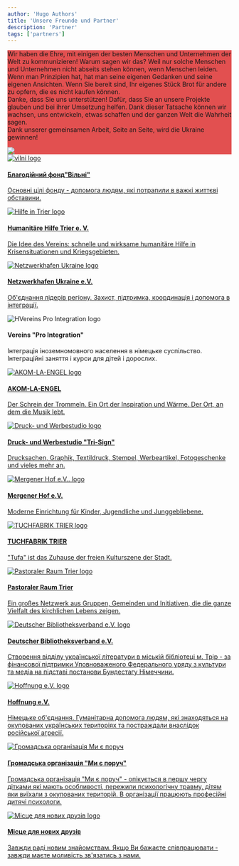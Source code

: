 ```yaml
---
author: 'Hugo Authors'
title: 'Unsere Freunde und Partner'
description: 'Partner'
tags: ['partners']
---
```


<div class='m-0 bg-fixed bg-cover'>
    <div style='background-color: rgba(220, 38, 38, 0.8)' class='py-8 my-12'>
        <div class='grid lg:grid-cols-2 3xl:gap-8 lg:gap-6 gap-4 mx-auto container px-7'>
        <div class='text-left flex flex-col justify-center'>
        <p class='text-white py-4 text-lg text-justify'>Wir haben die Ehre, mit einigen der besten Menschen und Unternehmen der Welt zu kommunizieren! 
Warum sagen wir das? Weil nur solche Menschen und Unternehmen nicht abseits stehen können, wenn Menschen leiden. Wenn man Prinzipien hat, hat man seine eigenen Gedanken und seine eigenen Ansichten. Wenn Sie bereit sind, Ihr eigenes Stück Brot für andere zu opfern, die es nicht kaufen können. <br>
Danke, dass Sie uns unterstützen! Dafür, dass Sie an unsere Projekte glauben und bei ihrer Umsetzung helfen. Dank dieser Tatsache können wir wachsen, uns entwickeln, etwas schaffen und der ganzen Welt die Wahrheit sagen. <br>
Dank unserer gemeinsamen Arbeit, Seite an Seite, wird die Ukraine gewinnen!  </p>
    </div>
    <div class='flex flex-col justify-center relative p-0'>
        <img src='/partnersImg/partners_ukr-flag.webp' class='pb-2 md:w-full lg:w-full 3xl:w-full m-auto md:m-0 lg:m-0 3xl:m-0'>	
    </div>
    </div>
    </div>
</div>
<div class='grid gap-6 md:grid-cols-2 grid-cols-1 md:gap-8 lg:gap-12 3xl:grid-cols-3 m-4'>
<!-- vilni -->
<a href="https://vilni.top/" target="_blank"><div class='relative dark:bg-white dark:text-black grid gap-0 grid-flow-row justify-items-center lg:grid-cols-2 grid-cols-1 md:max-xl-flex h-full border-2 border-red-400 hover:border-red-600 hover:shadow-2xl hover:text-blue-900 dark:hover:border-blue-600 p-8 m-2 rounded shadow-lg shadow-black dark:border-white'>
<div class='flex flex-col justify-around'>

<img src="/partnersImg/partners_vilni.webp" class="min-w-full h-4/5 md:w-1/2 my-0" alt="vilni logo" >
</div>
<div class='flex flex-col flex-wrap justify-around mx-6 my-0 md:justify-center md:-mt-12 lg:mt-0'>
<h4 class='text-xl text-red-500 font-semibold p-2 text-center md:mt-0'>Благодійний фонд"Вільні"</h4>
            <p class='px-0 pb-2 mt-0 md:mt-0'>
Основні цілі фонду - допомога людям, які потрапили в важкі життєві обставини.</p>
</div>
</div></a>
<!-- hilfe-trier -->
<a href="https://hilfe-trier.de/" target="_blank"><div class='relative dark:bg-white dark:text-black grid gap-0 grid-flow-row justify-items-center lg:grid-cols-2  grid-cols-1 md:max-xl-flex h-full border-2 border-red-400 hover:border-red-600 hover:shadow-2xl hover:text-blue-900 dark:hover:border-blue-600 p-8 m-2 rounded shadow-lg shadow-black dark:border-white'>
<div class='flex flex-col justify-around'>
<img src="/partnersImg/partners_hilfe.webp" class="w-10/12 mx-auto my-2 " alt="Hilfe in Trier logo">
</div>
<div class='flex flex-col flex-wrap justify-around m-2 md:justify-center md:w-full'>
<h4 class='text-xl text-red-500 font-semibold p-2 text-center md:my-0'>Humanitäre Hilfe Trier e. V. </h4>
            <p class='px-2 pb-2 mt-0 md:mt-0'>
Die Idee des Vereins: schnelle und wirksame humanitäre Hilfe in Krisensituationen und Kriegsgebieten.</p>
</div>
</div></a>
<!-- Netzwerkhafen Ukraine -->
<a href="https://www.netzwerkhafen.com/" target="_blank"><div class='relative dark:bg-white dark:text-black grid gap-0 grid-flow-row justify-items-center lg:grid-cols-2  grid-cols-1 md:max-xl-flex h-full py-12 border-2 border-red-400 hover:border-red-600 hover:shadow-2xl hover:text-blue-900 dark:hover:border-blue-600 p-8 m-2 rounded shadow-lg shadow-black dark:border-white'>
<div class='flex flex-col justify-around'>
<img src="/partnersImg/partners_netzwerk.webp" class="w-4/5 mx-auto my-2" alt="Netzwerkhafen Ukraine logo">

</div>
<div class='flex flex-col flex-wrap justify-around m-2 md:justify-center'>
<h4 class='text-xl text-red-500 font-semibold p-2 text-center md:my-0'>Netzwerkhafen Ukraine e.V. </h4>
            <p class='px-2 pb-2 mt-0 md:mt-0'>
Об'єднання лідерів регіону. Захист, підтримка, координація і допомога в інтеграції.</p>
</div>
</div></a>
<!-- Vereins "Pro Integration" -->
<div class='relative dark:bg-white dark:text-black grid gap-2 grid-flow-row justify-items-center lg:grid-cols-2 md:grid-cols-1  grid-cols-1 md:max-xl-flex h-full py-12 border-2 p-8 border-red-400 m-2 rounded shadow-lg  shadow-black dark:border-white dark:shadow-white'>
<div class='flex flex-col justify-around'>
<img src="/partnersImg/partners_pro-integr.webp" class="w-full mx-auto my-8" alt="HVereins Pro Integration logo">
</div>
<div class='flex flex-col flex-wrap justify-around m-2 md:justify-center'>
<h4 class='text-xl text-red-500 font-semibold p-2 text-center md:my-0'>Vereins "Pro Integration" </h4>
            <p class='px-2 pb-2 mt-0 md:mt-0'>
Інтеграція іноземномовного населення в німецьке суспільство. Інтеграційні заняття і курси для дітей і дорослих.</p>
</div>
</div>
<!-- AKOM-LA-ENGEL -->
<a href="http://www.akomlaengel.de/" target="_blank"><div class='relative dark:bg-white dark:text-black grid gap-0 grid-flow-row justify-items-center lg:grid-cols-2  grid-cols-1 md:max-xl-flex h-full py-12 border-2 border-red-400 hover:border-red-600 hover:shadow-2xl hover:text-blue-900 dark:hover:border-blue-600 p-8 m-2 rounded shadow-lg shadow-black dark:border-white'>
 <div class='flex flex-col justify-around'>

<img src="/partnersImg/partners_acom.webp" class="w-10/12 h-10/12 mx-auto my-2 " alt="AKOM-LA-ENGEL logo">

</div>
<div class='flex flex-col flex-wrap justify-around m-2 md:justify-center'>
<h4 class='text-xl text-red-500 font-semibold p-2 text-center md:my-0'>AKOM-LA-ENGEL </h4>
            <p class='px-2 pb-2 mt-0 md:mt-0'>
Der Schrein der Trommeln. 
Ein Ort der Inspiration und Wärme.
Der Ort, an dem die Musik lebt. </p>
</div>
</div></a>
<!-- Druck- und Werbestudio-->
<a href="http://tri-sign.de/" target="_blank"> <div class='relative dark:bg-white dark:text-black grid gap-0 grid-flow-row justify-items-center lg:grid-cols-2  grid-cols-1 md:max-xl-flex h-full py-12 border-2 border-red-400 hover:border-red-600 hover:shadow-2xl hover:text-blue-900 dark:hover:border-blue-600 p-8 m-2 rounded shadow-lg shadow-black dark:border-white'>
<div class='flex flex-col justify-around'>
<img src="/partnersImg/partners_trisign.webp" class="w-10/12 h-10/12 mx-auto " alt="Druck- und Werbestudio logo">
</div>
<div class='flex flex-col flex-wrap justify-around m-2 md:justify-center'>
<h4 class='text-xl text-red-500 font-semibold p-2 text-center md:my-0'>Druck- und Werbestudio "Tri-Sign" </h4>
            <p class='px-2 pb-2 mt-0 md:mt-0'>
Drucksachen, Graphik, Textildruck, Stempel, Werbeartikel, Fotogeschenke und vieles mehr an.</p>
</div>
</div></a>
<!-- Mergener Hof e.V. -->
<a href="http://mjctrier.de/" target="_blank"> <div class='relative dark:bg-white dark:text-black grid gap-0 grid-flow-row justify-items-center lg:grid-cols-2  grid-cols-1 py-20 md:max-xl-flex h-full border-2 border-red-400 hover:border-red-600 hover:shadow-2xl hover:text-blue-900 dark:hover:border-blue-600 p-8 m-2 rounded shadow-lg shadow-black dark:border-white'>
<div class='flex flex-col justify-around'>
<img src="/partnersImg/partners_mjc.webp" class="w-10/12 h-10/12 mx-auto " alt="Mergener Hof e.V.. logo">

</div>
<div class='flex flex-col flex-wrap justify-around m-2 md:justify-center'>
<h4 class='text-xl text-red-500 font-semibold p-2 text-center md:my-0'>Mergener Hof e.V. </h4>
            <p class='px-2 pb-2 mt-0 md:mt-0'>
Moderne Einrichtung für Kinder, Jugendliche und Junggebliebene.</p>
</div>
</div></a>
<!-- TUCHFABRIK TRIER -->
<a href="https://tufa-trier.de/" target="_blank"> <div class='relative dark:bg-white dark:text-black grid gap-0 grid-flow-row justify-items-center lg:grid-cols-2  grid-cols-1 md:max-xl-flex h-full py-20 border-2 border-red-400 hover:border-red-600 hover:shadow-2xl hover:text-blue-900 dark:hover:border-blue-600 p-8 m-2 rounded shadow-lg shadow-black dark:border-white'>
<div class='flex flex-col justify-around'>
<img src="/partnersImg/partners_tufa.webp" class="w-32 mx-auto my-2 " alt="TUCHFABRIK TRIER logo">
</div>
<div class='flex flex-col flex-wrap justify-around m-2 md:justify-center'>
<h4 class='text-xl text-red-500 font-semibold p-2 text-center md:my-0'>TUCHFABRIK TRIER</h4>
            <p class='px-2 pb-2 mt-0 md:mt-0'>
"Tufa" ist das Zuhause der freien Kulturszene der Stadt.</p>
</div>
</div></a>
<!-- Pastoraler Raum Trier -->
<a href="https://www.pr-trier.de/" target="_blank"> <div class='relative dark:bg-white dark:text-black grid gap-0 grid-flow-row justify-items-center lg:grid-cols-2  grid-cols-1 md:max-xl-flex h-full border-2 py-12 md:py-0 border-red-400 hover:border-red-600 hover:shadow-2xl hover:text-blue-900 dark:hover:border-blue-600 p-8 m-2 rounded shadow-lg shadow-black dark:border-white'>
<div class='flex flex-col justify-around'>
<img src="/partnersImg/partners_pastoralen.webp" class="w-52 h-52 mx-auto" alt="Pastoraler Raum Trier logo">
	
</div>
<div class='flex flex-col flex-wrap justify-between my-0 md:my-2 md:justify-center'>
<h4 class='text-xl text-red-500 font-semibold p-2 text-center my-0'>Pastoraler Raum Trier</h4>
            <p class='px-2 pb-2 mt-0 md:mt-0'>
Ein großes Netzwerk aus Gruppen, Gemeinden und Initiativen, die die ganze Vielfalt des kirchlichen Lebens zeigen. </p>
</div>
</div></a>
<!-- Deutscher Bibliotheksverband e.V. -->
<a href="https://www.bibliotheksverband.de/" target="_blank"> <div class='relative dark:bg-white dark:text-black grid gap-0 grid-flow-row justify-items-center lg:grid-cols-2  grid-cols-1 md:max-xl-flex h-full border-2 border-red-400 hover:border-red-600 hover:shadow-2xl hover:text-blue-900 dark:hover:border-blue-600 p-8 m-2 rounded shadow-lg shadow-black dark:border-white'>
<div class='flex flex-col justify-around'>
<img src="/partnersImg/partners_dbv.webp" class="w-52 mx-auto my-2 " alt="Deutscher Bibliotheksverband e.V. logo">

</div>
<div class='flex flex-col flex-wrap justify-between mx-0 md:justify-center'>
<h4 class='text-xl text-red-500 font-semibold p-2 text-center mt-0'>Deutscher Bibliotheksverband e.V.</h4>
            <p class='px-2 pb-2 mt-0 md:mt-0'>
Створення відділу української літератури в міській бібліотеці м. Трір - за фінансової підтримки 
Уповноваженого Федерального уряду з культури та медіа на підставі постанови Бундестагу Німеччини.</p>
</div>
</div></a>
<!-- Hoffnung e.V. -->
<a href="https://www.facebook.com/mwanzek1" target="_blank"> <div class='relative dark:bg-white dark:text-black grid gap-0 grid-flow-row justify-items-center lg:grid-cols-2  grid-cols-1 md:max-xl-flex h-full border-2 border-red-400 hover:border-red-600 hover:shadow-2xl hover:text-blue-900 dark:hover:border-blue-600 p-8 m-2 rounded shadow-lg shadow-black dark:border-white'>
<div class='flex flex-col justify-around'>
<img src="/partnersImg/partners_hoffnung.webp" class="w-52 mx-auto my-2 " alt="Hoffnung e.V. logo">
</div>
<div class='flex flex-col flex-wrap justify-around m-2 md:justify-center'>
<h4 class='text-xl text-red-500 font-semibold p-2 text-center md:my-0'>Hoffnung e.V. </h4>
            <p class='px-2 pb-2 mt-0 md:mt-0'>
Німецьке об'єднання.
Гуманітарна допомога людям, які знаходяться на окупованих українських територіях та постраждали внаслідок російської агресії.</p>
</div>
</div></a>
<!-- Громадська організація Ми є поруч -->
<a href="https://www.facebook.com/profile.php?id=100067834763509" target="_blank"> <div class='relative dark:bg-white dark:text-black grid gap-0 grid-flow-row justify-items-center lg:grid-cols-2  grid-cols-1 md:max-xl-flex h-full border-2 border-red-400 hover:border-red-600 hover:shadow-2xl hover:text-blue-900 dark:hover:border-blue-600 p-8 m-2 rounded shadow-lg shadow-black dark:border-white'>
<div class='flex flex-col justify-around'>

<img src="/partnersImg/partners_mi-e.webp" class="w-52 mx-auto my-2 " alt="Громадська організація Ми є поруч">

</div>
<div class='flex flex-col flex-wrap justify-between mx-0 md:justify-center'>
<h4 class='text-xl text-red-500 font-semibold p-2 text-center my-0'>Громадська організація "Ми є поруч" </h4>
            <p class='px-0 pb-2 mt-0 md:mt-0'>
Громадська організація "Ми є поруч" - опікується в першу чергу дітками які мають особливості, пережили психологічну травму, дітям яки виїхали з окупованих територій. 
В організації працюють професійні дитячі психологи. </p>
</div>
</div></a>
<!-- Місце для нових друзів -->
<a href="#" target="_blank"> <div class='relative dark:bg-white dark:text-black grid gap-0 grid-flow-row justify-items-center lg:grid-cols-2  grid-cols-1 md:max-xl-flex h-full border-2 border-red-400 hover:border-red-600 hover:shadow-2xl hover:text-blue-900 dark:hover:border-blue-600 p-8 m-2 rounded shadow-lg shadow-black dark:border-white'>
<div class='flex flex-col justify-around'>
<img src="/partnersImg/partners_new-friends.webp" class="w-10/12 mx-auto my-2 " alt="Місце для нових друзів logo">
</div>
<div class='flex flex-col flex-wrap justify-around m-2 md:justify-center'>
<h4 class='text-xl text-red-500 font-semibold p-2 text-center md:my-0'>Місце для нових друзів </h4>
            <p class='px-2 pb-2 mt-0 md:mt-0'>
Завжди раді новим знайомствам. Якщо Ви бажаєте співпрацювати - завжди маєте моливість зв'язатись з нами. </p>
</div>
</div></a>
</div>
